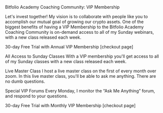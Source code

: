 Bitfolio Academy Coaching Community: VIP Membership

Let's invest together! My vision is to collaborate with people like you to accomplish our mutual goal of growing our crypto assets. One of the biggest benefits of having a VIP Membership to the Bitfolio Academy Coaching Community is on-demand access to all of my Sunday webinars, with a new class released each week.

30-day Free Trial with Annual VIP Membership [checkout page]


All Access to Sunday Classes
With a VIP membership you'll get access to all of my Sunday classes with a new class released each week.

Live Master Class
I host a live master class on the first of every month over zoom. In this live master class, you'll be able to ask me anything. There are no dumb questions.

Special VIP Forums
Every Monday, I monitor the “Ask Me Anything” forum, and respond to your questions.

30-day Free Trial with Monthly VIP Membership [checkout page]

